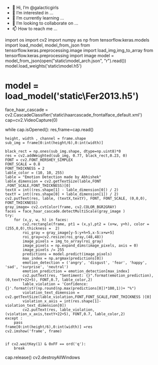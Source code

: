 - 👋 Hi, I’m @galacticgirls
- 👀 I’m interested in ...
- 🌱 I’m currently learning ...
- 💞️ I’m looking to collaborate on ...
- 📫 How to reach me ...

<!---
galacticgirls/galacticgirls is a ✨ special ✨ repository because its `README.md` (this file) appears on your GitHub profile.
You can click the Preview link to take a look at your changes.
--->
import os
import cv2
import numpy as np
from tensorflow.keras.models import load_model, model_from_json
from tensorflow.keras.preprocessing.image import load_img,img_to_array
from tensorflow.keras.preprocessing import image
model = model_from_json(open("static\model_arch.json", "r").read())
model.load_weights('static\model.h5')
# model = load_model('static\Fer2013.h5')
face_haar_cascade = cv2.CascadeClassifier('static\haarcascade_frontalface_default.xml')
cap=cv2.VideoCapture(0)

while cap.isOpened():
    res,frame=cap.read()

    height, width , channel = frame.shape
    sub_img = frame[0:int(height/6),0:int(width)]

    black_rect = np.ones(sub_img.shape, dtype=np.uint8)*0
    res = cv2.addWeighted(sub_img, 0.77, black_rect,0.23, 0)
    FONT = cv2.FONT_HERSHEY_SIMPLEX
    FONT_SCALE = 0.8
    FONT_THICKNESS = 2
    lable_color = (10, 10, 255)
    lable = "Emotion Detection made by Abhishek"
    lable_dimension = cv2.getTextSize(lable,FONT ,FONT_SCALE,FONT_THICKNESS)[0]
    textX = int((res.shape[1] - lable_dimension[0]) / 2)
    textY = int((res.shape[0] + lable_dimension[1]) / 2)
    cv2.putText(res, lable, (textX,textY), FONT, FONT_SCALE, (0,0,0), FONT_THICKNESS)
    gray_image= cv2.cvtColor(frame, cv2.COLOR_BGR2GRAY)
    faces = face_haar_cascade.detectMultiScale(gray_image )
    try:
        for (x,y, w, h) in faces:
            cv2.rectangle(frame, pt1 = (x,y),pt2 = (x+w, y+h), color = (255,0,0),thickness =  2)
            roi_gray = gray_image[y-5:y+h+5,x-5:x+w+5]
            roi_gray=cv2.resize(roi_gray,(48,48))
            image_pixels = img_to_array(roi_gray)
            image_pixels = np.expand_dims(image_pixels, axis = 0)
            image_pixels /= 255
            predictions = model.predict(image_pixels)
            max_index = np.argmax(predictions[0])
            emotion_detection = ('angry', 'disgust', 'fear', 'happy', 'sad', 'surprise', 'neutral')
            emotion_prediction = emotion_detection[max_index]
            cv2.putText(res, "Sentiment: {}".format(emotion_prediction), (0,textY+22+5), FONT,0.7, lable_color,2)
            lable_violation = 'Confidence: {}'.format(str(np.round(np.max(predictions[0])*100,1))+ "%")
            violation_text_dimension = cv2.getTextSize(lable_violation,FONT,FONT_SCALE,FONT_THICKNESS )[0]
            violation_x_axis = int(res.shape[1]- violation_text_dimension[0])
            cv2.putText(res, lable_violation, (violation_x_axis,textY+22+5), FONT,0.7, lable_color,2)
    except :
        pass
    frame[0:int(height/6),0:int(width)] =res
    cv2.imshow('frame', frame)


    if cv2.waitKey(1) & 0xFF == ord('q'):
        break



cap.release()
cv2.destroyAllWindows
